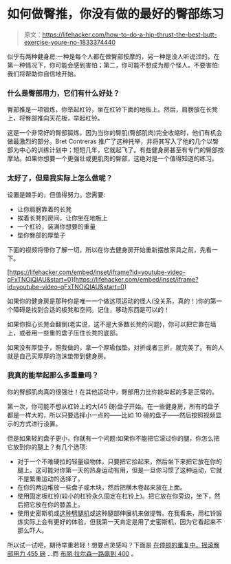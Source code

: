 # 如何做臀推，你没有做的最好的臀部练习

> 原文：<https://lifehacker.com/how-to-do-a-hip-thrust-the-best-butt-exercise-youre-no-1833374440>

似乎有两种健身房:一种是每个人都在做臀部按摩的，另一种是没人听说过的。在第一种情况下，你可能会感到害怕；第二，你可能不想成为那个怪人。不要害怕:我们将帮助你自信地开始。



### 什么是臀部用力，它们有什么好处？

臀部推是一项锻炼，你举起杠铃，坐在杠铃下面的地板上。然后，肩膀放在长凳上，将臀部推向天花板，举起杠铃。

这是一个非常好的臀部锻炼，因为当你的臀肌(臀部肌肉)完全收缩时，他们有机会做最激烈的部分。Bret Contreras 推广了这种托举，并将其写入了他的几个以臀部为中心的训练计划中；短短几年，它就起飞了。有些健身房甚至有专门的臀部按摩站。如果你想要一个更强壮或更肌肉的臀部，这绝对是一个值得知道的练习。

### 太好了，但是我实际上怎么做呢？

设置是棘手的，但值得努力。您需要:

*   让你肩膀靠着的长凳
*   挨着长凳的房间，让你坐在地板上
*   一个杠铃，装满你想要的重量
*   垫你臀部的厚垫子

下面的视频将带你了解一切，所以在你去健身房开始重新摆放家具之前，先看一下。

 [https://lifehacker.com/embed/inset/iframe?id=youtube-video-qFxTNOiQIAU&start=0](https://lifehacker.com/embed/inset/iframe?id=youtube-video-qFxTNOiQIAU&start=0) 

如果你的健身房是那种你是唯一一个做这项运动的怪人(没关系，真的！)你的第一个障碍是找到合适的板凳和空间。记住，移动东西是可以的！

如果你担心长凳会翻倒(老实说，这不是大多数长凳的问题)，你可以把它靠在墙上，或者用一些重的盘子压住长凳的底部。

如果没有厚垫子，照我做的，拿一个厚瑜伽垫。对折或者三折，就完美了。有的人就是自己买厚厚的泡沫垫带到健身房。

### 我真的能举起那么多重量吗？

你的臀部肌肉真的很强壮！在其他运动中，臀部用力比你能举起的多是正常的。

第一次，你可能不想从杠铃上的大(45 磅)盘子开始。在一些健身房，所有的盘子都是一样大的，所以只要选择小一点的——比如 10 磅的盘子——然后按照视频显示的方式进行设置。

但是如果轻的盘子更小，你就有一个问题:如果你不能把它滚过你的腿，你怎么把它放到你的腿上？有几个选项:

*   对于一个不难硬拉的轻量级物体，只要把它捡起来，然后坐下来把它放在你的腿上。这可能对你第一天的热身运动有用，但是一旦你习惯了这种运动，它就不是繁重运动的选择了。
*   在你的两边堆放一些盘子或木块，然后把横木卷起来放在上面。
*   使用固定板杠铃(较小的杠铃永久固定在杠铃上)。把它放在你旁边，坐下，然后把它放在你的膝盖上。
*   使用史密斯机或[这种劈腿机](https://www.youtube.com/watch?v=m81wYIoZJvM)或这种腿部伸展机来做提臀。在我看来，用杠铃锻炼实际上会有更好的体验，但我第一天肯定是用了史密斯机，因为它看起来不那么吓人。

所以试一试吧，期待举重若轻！想要点灵感吗？下面是 [在停顿的重复中，摇滚臀部用力 455 磅](https://www.youtube.com/watch?v=idywh0wtl40) ...而 [布丽·拉尔森一路飙到 400](https://www.instagram.com/p/BhUZlwpgfm7/?utm_source=ig_embed) 。